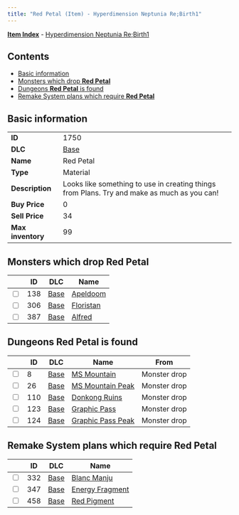 ```yaml
---
title: "Red Petal (Item) - Hyperdimension Neptunia Re;Birth1"
---
```


[**Item Index**](/neptunia/rb1/item/index.html) - [Hyperdimension Neptunia Re;Birth1](/neptunia/rb1)

## Contents

- [Basic information](#basic-information)
- [Monsters which drop **Red Petal**](#monsters-which-drop-red-petal)
- [Dungeons **Red Petal** is found](#dungeons-red-petal-is-found)
- [Remake System plans which require **Red Petal**](#remake-system-plans-which-require-red-petal)

## Basic information

|   |   |
| -- | -- |
| **ID** | 1750 |
| **DLC** | [Base](/neptunia/rb1/dlc/1-base.html) |
| **Name** | Red Petal |
| **Type** | Material |
| **Description** | Looks like something to use in creating things from Plans. Try and make as much as you can! |
| **Buy Price** | 0 |
| **Sell Price** | 34 |
| **Max inventory** | 99 |


## Monsters which drop **Red Petal**

|    | ID | DLC | Name |
| -- | -- | --- | ---- |
| <input type="checkbox" id="rb1-monster-1-138" class="trackbox" /> | 138 | [Base](/neptunia/rb1/dlc/1-base.html) | [Apeldoom](/neptunia/rb1/monster/1-138-apeldoom.html) |
| <input type="checkbox" id="rb1-monster-1-306" class="trackbox" /> | 306 | [Base](/neptunia/rb1/dlc/1-base.html) | [Floristan](/neptunia/rb1/monster/1-306-floristan.html) |
| <input type="checkbox" id="rb1-monster-1-387" class="trackbox" /> | 387 | [Base](/neptunia/rb1/dlc/1-base.html) | [Alfred](/neptunia/rb1/monster/1-387-alfred.html) |


## Dungeons **Red Petal** is found

|    | ID | DLC | Name | From |
| -- | -- | --- | ---- | ---- |
| <input type="checkbox" id="rb1-dungeon-1-8" class="trackbox" /> | 8 | [Base](/neptunia/rb1/dlc/1-base.html) | [MS Mountain](/neptunia/rb1/dungeon/1-8-ms-mountain.html) | Monster drop |
| <input type="checkbox" id="rb1-dungeon-1-26" class="trackbox" /> | 26 | [Base](/neptunia/rb1/dlc/1-base.html) | [MS Mountain Peak](/neptunia/rb1/dungeon/1-26-ms-mountain-peak.html) | Monster drop |
| <input type="checkbox" id="rb1-dungeon-1-110" class="trackbox" /> | 110 | [Base](/neptunia/rb1/dlc/1-base.html) | [Donkong Ruins](/neptunia/rb1/dungeon/1-110-donkong-ruins.html) | Monster drop |
| <input type="checkbox" id="rb1-dungeon-1-123" class="trackbox" /> | 123 | [Base](/neptunia/rb1/dlc/1-base.html) | [Graphic Pass](/neptunia/rb1/dungeon/1-123-graphic-pass.html) | Monster drop |
| <input type="checkbox" id="rb1-dungeon-1-124" class="trackbox" /> | 124 | [Base](/neptunia/rb1/dlc/1-base.html) | [Graphic Pass Peak](/neptunia/rb1/dungeon/1-124-graphic-pass-peak.html) | Monster drop |


## Remake System plans which require **Red Petal**

|    | ID | DLC | Name |
| -- | -- | --- | ---- |
| <input type="checkbox" id="rb1-quest-1-332" class="trackbox" /> | 332 | [Base](/neptunia/rb1/dlc/1-base.html) | [Blanc Manju](/neptunia/rb1/quest/1-332-blanc-manju.html) |
| <input type="checkbox" id="rb1-quest-1-347" class="trackbox" /> | 347 | [Base](/neptunia/rb1/dlc/1-base.html) | [Energy Fragment](/neptunia/rb1/quest/1-347-energy-fragment.html) |
| <input type="checkbox" id="rb1-quest-1-458" class="trackbox" /> | 458 | [Base](/neptunia/rb1/dlc/1-base.html) | [Red Pigment](/neptunia/rb1/quest/1-458-red-pigment.html) |
